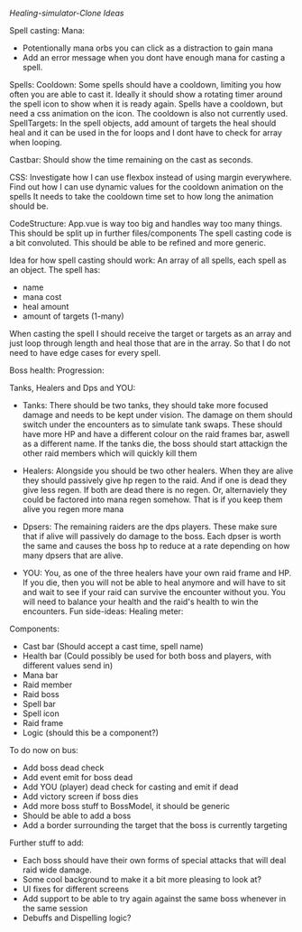 *Healing-simulator-Clone Ideas*

Spell casting:
  Mana:
  - Potentionally mana orbs you can click as a distraction to gain mana
  - Add an error message when you dont have enough mana for casting a spell.
  
  Spells:
    Cooldown:
      Some spells should have a cooldown, limiting you how often you are able to cast it. Ideally it should show a
      rotating timer around the spell icon to show when it is ready again. Spells have a cooldown, but need a css
      animation on the icon. The cooldown is also not currently used.
    SpellTargets:
      In the spell objects, add amount of targets the heal should heal and it can be used in the for loops and I dont
      have to check for array when looping.

  Castbar:
    Should show the time remaining on the cast as seconds.
    
CSS:
  Investigate how I can use flexbox instead of using margin everywhere.
  Find out how I can use dynamic values for the cooldown animation on the spells
  It needs to take the cooldown time set to how long the animation should be.

CodeStructure:
  App.vue is way too big and handles way too many things. This should be split up in further files/components
  The spell casting code is a bit convoluted. This should be able to be refined and more generic.


Idea for how spell casting should work:
  An array of all spells, each spell as an object. 
  The spell has: 
  - name
  - mana cost 
  - heal amount 
  - amount of targets (1-many)
  
  When casting the spell I should receive the target or targets as an array and just loop through
  length and heal those that are in the array. So that I do not need to have edge cases for every spell.
    
Boss health:
Progression:

Tanks, Healers and Dps and YOU:
  * Tanks: 
  There should be two tanks, they should take more focused damage and needs to be kept under vision.
  The damage on them should switch under the encounters as to simulate tank swaps. These should have
  more HP and have a different colour on the raid frames bar, aswell as a different name.
  If the tanks die, the boss should start attackign the other raid members which will quickly kill them

  * Healers:
  Alongside you should be two other healers. When they are alive they should passively give hp regen
  to the raid. And if one is dead they give less regen. If both are dead there is no regen. Or, alternaviely
  they could be factored into mana regen somehow. That is if you keep them alive you regen more mana
  
  * Dpsers:
  The remaining raiders are the dps players. These make sure that if alive will passively do damage
  to the boss. Each dpser is worth the same and causes the boss hp to reduce at a rate depending on how
  many dpsers that are alive.
  
  * YOU:
  You, as one of the three healers have your own raid frame and HP. If you die, then you will not be able to heal anymore
  and will have to sit and wait to see if your raid can survive the encounter without you. 
  You will need to balance your health and the raid's health to win the encounters.
Fun side-ideas:
  Healing meter:

Components:
  * Cast bar (Should accept a cast time, spell name)
  * Health bar (Could possibly be used for both boss and players, with different
  values send in)
  * Mana bar
  * Raid member
  * Raid boss
  * Spell bar
  * Spell icon
  * Raid frame
  * Logic (should this be a component?)
  
  

To do now on bus:
  * Add boss dead check
  * Add event emit for boss dead
  * Add YOU (player) dead check for casting and emit if dead
  * Add victory screen if boss dies
  * Add more boss stuff to BossModel, it should be generic
  * Should be able to add a boss
  * Add a border surrounding the target that the boss is currently targeting
  
Further stuff to add:
  * Each boss should have their own forms of special attacks that will deal raid wide
  damage. 
  * Some cool background to make it a bit more pleasing to look at?
  * UI fixes for different screens
  * Add support to be able to try again against the same boss whenever in the same session
  * Debuffs and Dispelling logic?
    


